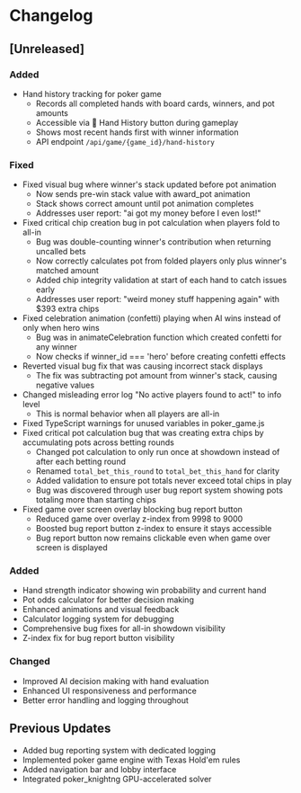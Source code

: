 # Changelog

## [Unreleased]

### Added
- Hand history tracking for poker game
  - Records all completed hands with board cards, winners, and pot amounts
  - Accessible via 📜 Hand History button during gameplay
  - Shows most recent hands first with winner information
  - API endpoint `/api/game/{game_id}/hand-history`

### Fixed
- Fixed visual bug where winner's stack updated before pot animation
  - Now sends pre-win stack value with award_pot animation
  - Stack shows correct amount until pot animation completes
  - Addresses user report: "ai got my money before I even lost!"
- Fixed critical chip creation bug in pot calculation when players fold to all-in
  - Bug was double-counting winner's contribution when returning uncalled bets
  - Now correctly calculates pot from folded players only plus winner's matched amount
  - Added chip integrity validation at start of each hand to catch issues early
  - Addresses user report: "weird money stuff happening again" with $393 extra chips
- Fixed celebration animation (confetti) playing when AI wins instead of only when hero wins
  - Bug was in animateCelebration function which created confetti for any winner
  - Now checks if winner_id === 'hero' before creating confetti effects
- Reverted visual bug fix that was causing incorrect stack displays
  - The fix was subtracting pot amount from winner's stack, causing negative values
- Changed misleading error log "No active players found to act!" to info level
  - This is normal behavior when all players are all-in
- Fixed TypeScript warnings for unused variables in poker_game.js
- Fixed critical pot calculation bug that was creating extra chips by accumulating pots across betting rounds
  - Changed pot calculation to only run once at showdown instead of after each betting round
  - Renamed `total_bet_this_round` to `total_bet_this_hand` for clarity
  - Added validation to ensure pot totals never exceed total chips in play
  - Bug was discovered through user bug report system showing pots totaling more than starting chips
- Fixed game over screen overlay blocking bug report button
  - Reduced game over overlay z-index from 9998 to 9000
  - Boosted bug report button z-index to ensure it stays accessible
  - Bug report button now remains clickable even when game over screen is displayed

### Added
- Hand strength indicator showing win probability and current hand
- Pot odds calculator for better decision making
- Enhanced animations and visual feedback
- Calculator logging system for debugging
- Comprehensive bug fixes for all-in showdown visibility
- Z-index fix for bug report button visibility

### Changed
- Improved AI decision making with hand evaluation
- Enhanced UI responsiveness and performance
- Better error handling and logging throughout

## Previous Updates
- Added bug reporting system with dedicated logging
- Implemented poker game engine with Texas Hold'em rules
- Added navigation bar and lobby interface
- Integrated poker_knightng GPU-accelerated solver